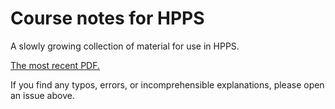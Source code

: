 # Course notes for HPPS

A slowly growing collection of material for use in HPPS.

[The most recent PDF.](https://github.com/diku-dk/hpps-notes/releases/download/latest/hpps-notes.pdf)

If you find any typos, errors, or incomprehensible explanations,
please open an issue above.
